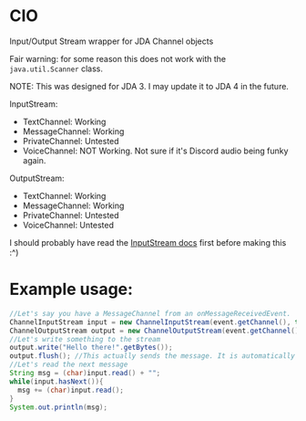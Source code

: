 # CIO
Input/Output Stream wrapper for JDA Channel objects

Fair warning: for some reason this does not work with the `java.util.Scanner` class.

NOTE: This was designed for JDA 3. I may update it to JDA 4 in the future.

InputStream:
- TextChannel: Working
- MessageChannel: Working
- PrivateChannel: Untested
- VoiceChannel: NOT Working. Not sure if it's Discord audio being funky again.

OutputStream:
- TextChannel: Working
- MessageChannel: Working
- PrivateChannel: Untested
- VoiceChannel: Untested

I should probably have read the [InputStream docs](https://docs.oracle.com/javase/8/docs/api/java/io/InputStream.html) first before making this :^)

# Example usage:
```java
//Let's say you have a MessageChannel from an onMessageReceivedEvent.
ChannelInputStream input = new ChannelInputStream(event.getChannel(), true); //The boolean toggles ignoring bots.
ChannelOutputStream output = new ChannelOutputStream(event.getChannel());
//Let's write something to the stream
output.write("Hello there!".getBytes());
output.flush(); //This actually sends the message. It is automatically called when the buffer length reaches 2000 characters.
//Let's read the next message
String msg = (char)input.read() + "";
while(input.hasNext()){
  msg += (char)input.read();
}
System.out.println(msg);
```

